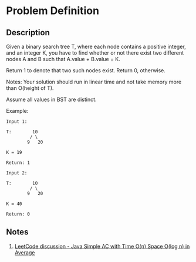 # Problem Definition

## Description

Given a binary search tree T, where each node contains a positive integer, and an integer K, you have to find whether or not there exist two different nodes A and B such that A.value + B.value = K.

Return 1 to denote that two such nodes exist. Return 0, otherwise.

Notes: Your solution should run in linear time and not take memory more than O(height of T).

Assume all values in BST are distinct.

Example:

```text
Input 1:

T:        10
         / \
        9   20

K = 19

Return: 1

Input 2:

T:        10
         / \
        9   20

K = 40

Return: 0
```

## Notes

1. [LeetCode discussion - Java Simple AC with Time O(n) Space O(log n) in Average](https://leetcode.com/problems/two-sum-iv-input-is-a-bst/discuss/106061/Java-Simple-AC-with-Time-O(n)-Space-O(log-n)-in-Average)